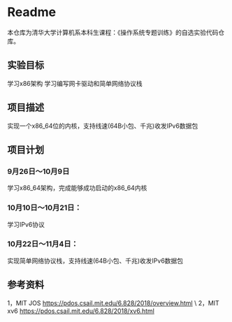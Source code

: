 # Readme
本仓库为清华大学计算机系本科生课程：《操作系统专题训练》的自选实验代码仓库。

## 实验目标
学习x86架构
学习编写网卡驱动和简单网络协议栈

## 项目描述
实现一个x86_64位的内核，支持线速(64B小包、千兆)收发IPv6数据包

## 项目计划
### 9月26日～10月9日
学习x86_64架构，完成能够成功启动的x86_64内核
### 10月10日～10月21日：
学习IPv6协议
### 10月22日～11月4日：
实现简单网络协议栈，支持线速(64B小包、千兆)收发IPv6数据包

## 参考资料
1，MIT JOS
https://pdos.csail.mit.edu/6.828/2018/overview.html
\\
2，MIT xv6
https://pdos.csail.mit.edu/6.828/2018/xv6.html

